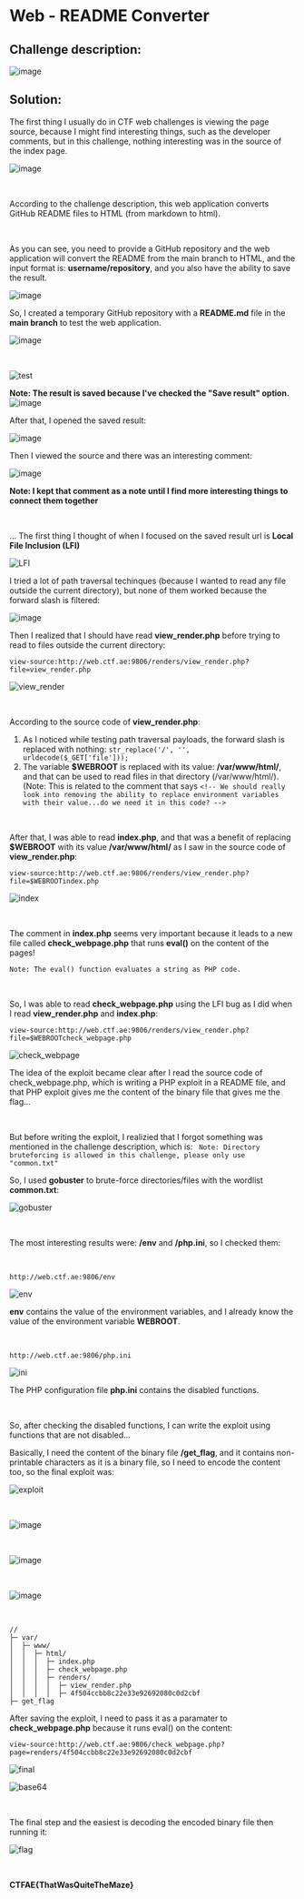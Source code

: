 # Web - README Converter

## Challenge description:

![image](https://user-images.githubusercontent.com/70543460/118820037-8fc0b400-b8be-11eb-87ad-6b394497cf0e.png)

## Solution:

The first thing I usually do in CTF web challenges is viewing the page source, because I might find interesting things, such as the developer comments, but in this challenge, nothing interesting was in the source of the index page.

![image](https://user-images.githubusercontent.com/70543460/118822715-0f4f8280-b8c1-11eb-8d72-ba8898b398ae.png)

<br>

According to the challenge description, this web application converts GitHub README files to HTML (from markdown to html).

<br>

As you can see, you need to provide a GitHub repository and the web application will convert the README from the main branch to HTML, and the input format is: **username/repository**, and you also have the ability to save the result.

![image](https://user-images.githubusercontent.com/70543460/118822108-89333c00-b8c0-11eb-9520-76abf962e7c7.png)

So, I created a temporary GitHub repository with a **README.md** file in the **main branch** to test the web application.

![image](https://user-images.githubusercontent.com/70543460/118826479-33609300-b8c4-11eb-9202-9f624e434a75.png)

<br>

![test](https://user-images.githubusercontent.com/70543460/118828641-1d53d200-b8c6-11eb-869d-d838c655cba6.gif)

**Note: The result is saved because I've checked the "Save result" option.**
![image](https://user-images.githubusercontent.com/70543460/118829733-095ca000-b8c7-11eb-8e51-881998848b35.png)

After that, I opened the saved result:

![image](https://user-images.githubusercontent.com/70543460/118830496-a9b2c480-b8c7-11eb-9f6b-910f2b3280bb.png)

Then I viewed the source and there was an interesting comment:

![image](https://user-images.githubusercontent.com/70543460/118831508-83415900-b8c8-11eb-86bb-dc9717b472d7.png)

**Note: I kept that comment as a note until I find more interesting things to connect them together**

<br>

... The first thing I thought of when I focused on the saved result url is **Local File Inclusion (LFI)**

![LFI](https://user-images.githubusercontent.com/70543460/118840595-382b4400-b8d0-11eb-804e-30c4dcbef9af.jpg)

I tried a lot of path traversal techinques (because I wanted to read any file outside the current directory), but none of them worked because the forward slash is filtered:

![image](https://user-images.githubusercontent.com/70543460/118874740-e8f70a80-b8f3-11eb-8cc6-f568d4a7d122.png)

Then I realized that I should have read **view_render.php** before trying to read to files outside the current directory:

```view-source:http://web.ctf.ae:9806/renders/view_render.php?file=view_render.php```

![view_render](https://user-images.githubusercontent.com/70543460/118843562-d9b39500-b8d2-11eb-86f3-22061a3c8bde.png)

<br>

According to the source code of **view_render.php**:
1. As I noticed while testing path traversal payloads, the forward slash is replaced with nothing: ```str_replace('/', '', urldecode($_GET['file']));```
2. The variable **$WEBROOT** is replaced with its value: **/var/www/html/**, and that can be used to read files in that directory (/var/www/html/). (Note: This is related to the comment that says ```<!-- We should really look into removing the ability to replace environment variables with their value...do we need it in this code? -->```

<br>

After that, I was able to read **index.php**, and that was a benefit of replacing **$WEBROOT** with its value **/var/www/html/** as I saw in the source code of **view_render.php**:

```view-source:http://web.ctf.ae:9806/renders/view_render.php?file=$WEBROOTindex.php```

![index](https://user-images.githubusercontent.com/70543460/118878937-cddac980-b8f8-11eb-9333-7aa2f36a5fab.png)

<br>

The comment in **index.php** seems very important because it leads to a new file called **check_webpage.php** that runs **eval()** on the content of the pages!

```Note: The eval() function evaluates a string as PHP code.```

<br>

So, I was able to read **check_webpage.php** using the LFI bug as I did when I read **view_render.php** and **index.php**:

```view-source:http://web.ctf.ae:9806/renders/view_render.php?file=$WEBROOTcheck_webpage.php```

![check_webpage](https://user-images.githubusercontent.com/70543460/118988294-be579100-b989-11eb-9aea-44e2b3425720.png)

The idea of the exploit became clear after I read the source code of check_webpage.php, which is writing a PHP exploit in a README file, and that PHP exploit gives me the content of the binary file that gives me the flag...

<br>

But before writing the exploit, I realizied that I forgot something was mentioned in the challenge description, which is:
``` Note: Directory bruteforcing is allowed in this challenge, please only use "common.txt"```

So, I used **gobuster** to brute-force directories/files with the wordlist **common.txt**:

![gobuster](https://user-images.githubusercontent.com/70543460/118989368-a7656e80-b98a-11eb-9a9b-569069491a8f.png)

<br>

The most interesting results were: **/env** and **/php.ini**, so I checked them:

<br>

```http://web.ctf.ae:9806/env```

![env](https://user-images.githubusercontent.com/70543460/118990310-6de13300-b98b-11eb-8f30-0399f45e37b5.png)

**env** contains the value of the environment variables, and I already know the value of the environment variable **WEBROOT**.

<br>

```http://web.ctf.ae:9806/php.ini```

![ini](https://user-images.githubusercontent.com/70543460/118991419-666e5980-b98c-11eb-89ec-4b22a569fc9e.png)

The PHP configuration file **php.ini** contains the disabled functions.

<br>

So, after checking the disabled functions, I can write the exploit using functions that are not disabled...

Basically, I need the content of the binary file **/get_flag**, and it contains non-printable characters as it is a binary file, so I need to encode the content too, so the final exploit was:

![exploit](https://user-images.githubusercontent.com/70543460/118993678-63746880-b98e-11eb-9ba2-d6000a54905a.png)

<br>

![image](https://user-images.githubusercontent.com/70543460/118994224-d54cb200-b98e-11eb-86d5-fe1475e0fa5d.png)

<br>

![image](https://user-images.githubusercontent.com/70543460/118994450-04632380-b98f-11eb-81fa-ee48a30bd869.png)

<br>

![image](https://user-images.githubusercontent.com/70543460/118994504-11801280-b98f-11eb-8e0f-4caccfe02ff9.png)

<br>

```
//
├─ var/
│  ├─ www/
│  │  ├─ html/
│  │  │  ├─ index.php
│  │  │  ├─ check_webpage.php
│  │  │  ├─ renders/
│  │  │  │  ├─ view_render.php
│  │  │  │  ├─ 4f504ccbb8c22e33e92692080c0d2cbf
├─ get_flag
```

After saving the exploit, I need to pass it as a paramater to **check_webpage.php** because it runs eval() on the content:

```
view-source:http://web.ctf.ae:9806/check_webpage.php?page=renders/4f504ccbb8c22e33e92692080c0d2cbf
```

![final](https://user-images.githubusercontent.com/70543460/118997154-1ba31080-b991-11eb-8f6b-fa42bb40f4c9.png)

![base64](https://user-images.githubusercontent.com/70543460/118997455-586f0780-b991-11eb-97a1-1e5bbb82f280.png)

<br>

The final step and the easiest is decoding the encoded binary file then running it:

![flag](https://user-images.githubusercontent.com/70543460/118998435-1f836280-b992-11eb-8e2b-4f396b098d23.png)

<br>

**CTFAE{ThatWasQuiteTheMaze}**
